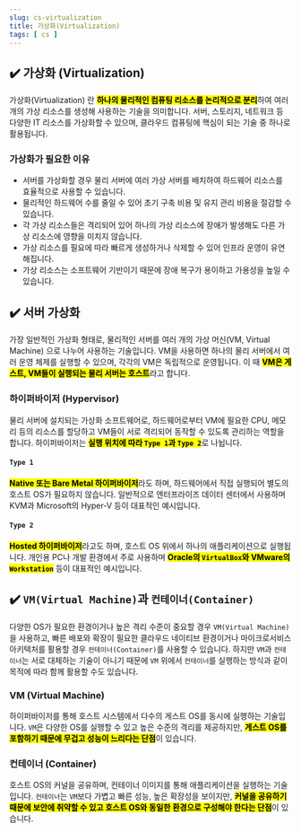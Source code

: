 ```yaml
---
slug: cs-virtualization
title: 가상화(Virtualization)
tags: [ cs ]
---
```


## ✔️ 가상화 (Virtualization)
가상화(Virtualization) 란 <mark>**하나의 물리적인 컴퓨팅 리소스를 논리적으로 분리**</mark>하여 여러 개의 가상 리소스를 생성해 사용하는 기술을 의미합니다. 서버, 스토리지, 네트워크 등 다양한 IT 리소스를 가상화할 수 있으며, 클라우드 컴퓨팅에 핵심이 되는 기술 중 하나로 활용됩니다.

### 가상화가 필요한 이유
* 서버를 가상화할 경우 물리 서버에 여러 가상 서버를 배치하여 하드웨어 리소스를 효율적으로 사용할 수 있습니다.
* 물리적인 하드웨어 수를 줄일 수 있어 초기 구축 비용 및 유지 관리 비용을 절감할 수 있습니다.
* 각 가상 리소스들은 격리되어 있어 하나의 가상 리소스에 장애가 발생해도 다른 가상 리소스에 영향을 미치지 않습니다.
* 가상 리소스를 필요에 따라 빠르게 생성하거나 삭제할 수 있어 인프라 운영이 유연해집니다.
* 가상 리소스는 소프트웨어 기반이기 때문에 장애 복구가 용이하고 가용성을 높일 수 있습니다.

## ✔️ 서버 가상화
가장 일반적인 가상화 형태로, 물리적인 서버를 여러 개의 가상 머신(VM, Virtual Machine) 으로 나누어 사용하는 기술입니다. VM을 사용하면 하나의 물리 서버에서 여러 운영 체제를 실행할 수 있으며, 각각의 VM은 독립적으로 운영됩니다. 이 때 <mark>**VM은 게스트, VM들이 실행되는 물리 서버는 호스트**</mark>라고 합니다.

### 하이퍼바이저 (Hypervisor)
물리 서버에 설치되는 가상화 소프트웨어로, 하드웨어로부터 VM에 필요한 CPU, 메모리 등의 리소스를 할당하고 VM들이 서로 격리되어 동작할 수 있도록 관리하는 역할을 합니다. 하이퍼바이저는 <mark>**실행 위치에 따라 `Type 1`과 `Type 2`**</mark>로 나뉩니다.

#### `Type 1`
<mark>**Native 또는 Bare Metal 하이퍼바이저**</mark>라도 하며, 하드웨어에서 직접 실행되어 별도의 호스트 OS가 필요하지 않습니다. 일반적으로 엔터프라이즈 데이터 센터에서 사용하며 KVM과 Microsoft의 Hyper-V 등이 대표적인 예시입니다.

#### `Type 2`
<mark>**Hosted 하이퍼바이저**</mark>라고도 하며, 호스트 OS 위에서 하나의 애플리케이션으로 실행됩니다. 개인용 PC나 개발 환경에서 주로 사용하며 <mark>**Oracle의 `VirtualBox`와 VMware의 `Workstation`**</mark> 등이 대표적인 예시입니다.

## ✔️ `VM(Virtual Machine)`과 `컨테이너(Container)`
다양한 OS가 필요한 환경이거나 높은 격리 수준이 중요할 경우 `VM(Virtual Machine)`을 사용하고, 빠른 배포와 확장이 필요한 클라우드 네이티브 환경이거나 마이크로서비스 아키텍처를 활용할 경우 `컨테이너(Container)`를 사용할 수 있습니다. 하지만 `VM`과 `컨테이너`는 서로 대체하는 기술이 아니기 때문에 `VM` 위에서 `컨테이너`를 실행하는 방식과 같이 목적에 따라 함께 활용할 수도 있습니다.

### VM (Virtual Machine)
하이퍼바이저를 통해 호스트 시스템에서 다수의 게스트 OS를 동시에 실행하는 기술입니다. `VM`은 다양한 OS를 실행할 수 있고 높은 수준의 격리를 제공하지만, <mark>**게스트 OS를 포함하기 때문에 무겁고 성능이 느리다는 단점**</mark>이 있습니다.

### 컨테이너 (Container)
호스트 OS의 커널을 공유하며, 컨테이너 이미지를 통해 애플리케이션을 실행하는 기술입니다. `컨테이너`는 `VM`보다 가볍고 빠른 성능, 높은 확장성을 보이지만, <mark>**커널을 공유하기 때문에 보안에 취약할 수 있고 호스트 OS와 동일한 환경으로 구성해야 한다는 단점**</mark>이 있습니다.